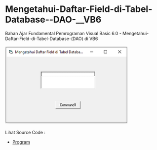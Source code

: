 # Mengetahui-Daftar-Field-di-Tabel-Database--DAO-__VB6
Bahan Ajar Fundamental Pemrograman Visual Basic 6.0 - Mengetahui-Daftar-Field-di-Tabel-Database-(DAO) di VB6<br><br>
<img src="https://github.com/RizkyKhapidsyah/Mengetahui-Daftar-Field-di-Tabel-Database--DAO-__VB6/blob/master/result/001.PNG"><br><br>
Lihat Source Code : <br>
- <a href="https://github.com/RizkyKhapidsyah/Mengetahui-Daftar-Field-di-Tabel-Database--DAO-__VB6/blob/master/Form1.frm">Program</a>
